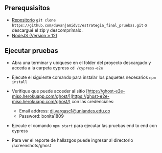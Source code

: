 ## Prerequsisitos

- [Repositorio](https://github.com/duvanjamidvc/estrategia_final_pruebas.git) `git clone https://github.com/duvanjamidvc/estrategia_final_pruebas.git` o descargué el zip y descomprímalo.
- [NodeJS (Version ≥ 12)](https://nodejs.org)

## Ejecutar pruebas

- Abra una terminar y ubíquese en el folder del proyecto descargado y acceda a la carpeta cypress `cd /cypress-e2e`
- Ejecute el siguiente comando para instalar los paquetes necesarios
  `npm install`
- Verifique que puede acceder al sitio  [https://ghost-e2e-miso.herokuapp.com/ghost/](https://ghost-e2e-miso.herokuapp.com/ghost/) con las credenciales:


  - Email address: dj.vargasc1@uniandes.edu.co
  - Password: bonita1809


- Ejecute el comando `npm start` para ejecutar las pruebas end to end con cypress

- Para ver el reporte de hallazgos puede ingresar al directorio /screenshots/ghost
